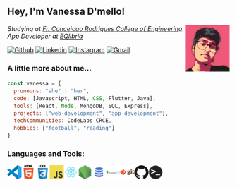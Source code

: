 <h2> Hey, I'm Vanessa D'mello! </h2>


<img src="MyPhoto.jpg" alt="avatar" width="20%" align="right">

<p><em>Studying at <a href="http://www.frcrce.ac.in/">Fr. Conceicao Rodrigues College of Engineering</a>
  </br>App Developer at <a href="https://www.eqlibria.com/">EQlibria</a>
</em></p>


[![Github](https://img.shields.io/badge/-Github-000?style=flat&logo=Github&logoColor=white)](https://github.com/vanessadmello)
[![Linkedin](https://img.shields.io/badge/-LinkedIn-blue?style=flat&logo=Linkedin&logoColor=white)](https://www.linkedin.com/in/vanessa-dmello/)
[![Instagram](https://img.shields.io/badge/-Instagram-c13584?style=flat&labelColor=c13584&logo=instagram&logoColor=white)](https://www.instagram.com/dmello.vanessa/)
[![Gmail](https://img.shields.io/badge/-Gmail-c14438?style=flat&logo=Gmail&logoColor=white)](mailto:dmello.vanessa2001@gmail.com)



### A little more about me...  

```javascript
const vanessa = {
  pronouns: "she" | "her",
  code: [Javascript, HTML, CSS, Flutter, Java],
  tools: [React, Node, MongoDB, SQL, Express],
  projects: ["web-development", "app-development"],
  techCommunities: CodeLabs CRCE,
  hobbies: ["football", "reading"]
}
```


### Languages and Tools:

<img align="left" alt="Visual Studio Code" width="32px" src="https://raw.githubusercontent.com/github/explore/80688e429a7d4ef2fca1e82350fe8e3517d3494d/topics/visual-studio-code/visual-studio-code.png" />
<img align="left" alt="HTML5" width="32px" src="https://raw.githubusercontent.com/github/explore/80688e429a7d4ef2fca1e82350fe8e3517d3494d/topics/html/html.png" />
<img align="left" alt="CSS3" width="32px" src="https://raw.githubusercontent.com/github/explore/80688e429a7d4ef2fca1e82350fe8e3517d3494d/topics/css/css.png" />
<img align="left" alt="JavaScript" width="32px" src="https://raw.githubusercontent.com/github/explore/80688e429a7d4ef2fca1e82350fe8e3517d3494d/topics/javascript/javascript.png" />
<img align="left" alt="React" width="32px" src="https://raw.githubusercontent.com/github/explore/80688e429a7d4ef2fca1e82350fe8e3517d3494d/topics/react/react.png" />
<img align="left" alt="Node.js" width="32px" src="https://raw.githubusercontent.com/github/explore/80688e429a7d4ef2fca1e82350fe8e3517d3494d/topics/nodejs/nodejs.png" />
<img align="left" alt="SQL" width="32px" src="https://raw.githubusercontent.com/github/explore/80688e429a7d4ef2fca1e82350fe8e3517d3494d/topics/sql/sql.png" />
<img align="left" alt="MongoDB" width="32px" src="https://raw.githubusercontent.com/github/explore/80688e429a7d4ef2fca1e82350fe8e3517d3494d/topics/mongodb/mongodb.png" />
<img align="left" alt="Git" width="32px" src="https://raw.githubusercontent.com/github/explore/80688e429a7d4ef2fca1e82350fe8e3517d3494d/topics/git/git.png" />
<img align="left" alt="GitHub" width="32px" src="https://raw.githubusercontent.com/github/explore/78df643247d429f6cc873026c0622819ad797942/topics/github/github.png" />
<img align="left" alt="Terminal" width="32px" src="https://raw.githubusercontent.com/github/explore/80688e429a7d4ef2fca1e82350fe8e3517d3494d/topics/terminal/terminal.png" />

